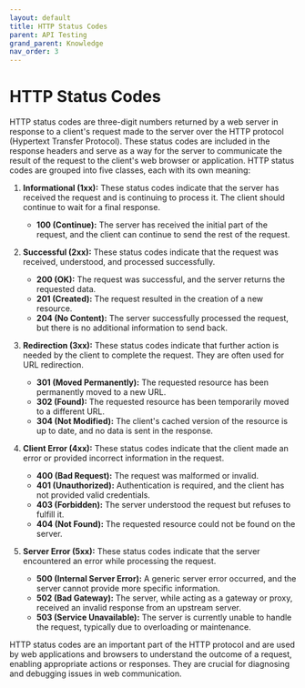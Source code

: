 ```yaml
---
layout: default
title: HTTP Status Codes
parent: API Testing
grand_parent: Knowledge
nav_order: 3
---
```


# HTTP Status Codes

HTTP status codes are three-digit numbers returned by a web server in response to a client's request made to the server over the HTTP protocol (Hypertext Transfer Protocol). These status codes are included in the response headers and serve as a way for the server to communicate the result of the request to the client's web browser or application. HTTP status codes are grouped into five classes, each with its own meaning:

1. **Informational (1xx):** These status codes indicate that the server has received the request and is continuing to process it. The client should continue to wait for a final response.

   - **100 (Continue):** The server has received the initial part of the request, and the client can continue to send the rest of the request.

2. **Successful (2xx):** These status codes indicate that the request was received, understood, and processed successfully.

   - **200 (OK):** The request was successful, and the server returns the requested data.
   - **201 (Created):** The request resulted in the creation of a new resource.
   - **204 (No Content):** The server successfully processed the request, but there is no additional information to send back.

3. **Redirection (3xx):** These status codes indicate that further action is needed by the client to complete the request. They are often used for URL redirection.

   - **301 (Moved Permanently):** The requested resource has been permanently moved to a new URL.
   - **302 (Found):** The requested resource has been temporarily moved to a different URL.
   - **304 (Not Modified):** The client's cached version of the resource is up to date, and no data is sent in the response.

4. **Client Error (4xx):** These status codes indicate that the client made an error or provided incorrect information in the request.

   - **400 (Bad Request):** The request was malformed or invalid.
   - **401 (Unauthorized):** Authentication is required, and the client has not provided valid credentials.
   - **403 (Forbidden):** The server understood the request but refuses to fulfill it.
   - **404 (Not Found):** The requested resource could not be found on the server.

5. **Server Error (5xx):** These status codes indicate that the server encountered an error while processing the request.

   - **500 (Internal Server Error):** A generic server error occurred, and the server cannot provide more specific information.
   - **502 (Bad Gateway):** The server, while acting as a gateway or proxy, received an invalid response from an upstream server.
   - **503 (Service Unavailable):** The server is currently unable to handle the request, typically due to overloading or maintenance.

HTTP status codes are an important part of the HTTP protocol and are used by web applications and browsers to understand the outcome of a request, enabling appropriate actions or responses. They are crucial for diagnosing and debugging issues in web communication.